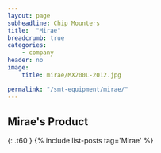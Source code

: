 ```yaml
---
layout: page
subheadline: Chip Mounters
title:  "Mirae"
breadcrumb: true
categories:
    - company
header: no
image:
    title: mirae/MX200L-2012.jpg

permalink: "/smt-equipment/mirae/"
---
```


<!--
 1. [MX400 2012][1]
2. [MX400 2010][2]
3. [MX200L 2012][3]
4. [MX400L 2011][4]
5. [MX400LP 2009][5]

[1]: {{ site.url }}/smt-equipment/mirae/mx400-2012/
[2]: {{ site.url }}/smt-equipment/mirae/mx400-2010/
[3]: {{ site.url }}/smt-equipment/mirae/mx200l-2012/
[4]: {{ site.url }}/smt-equipment/mirae/mx400l-2011/
[5]: {{ site.url }}/smt-equipment/mirae/mx400lp-2009/
-->

## Mirae's Product ##
{: .t60 }
{% include list-posts tag='Mirae' %}
